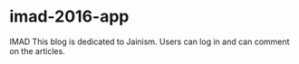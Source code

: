 # imad-2016-app
IMAD
This blog is dedicated to Jainism.
Users can log in and can comment on the articles.
